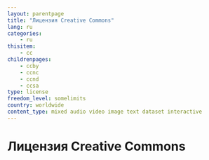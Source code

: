 ```yaml
---
layout: parentpage
title: "Лицензия Creative Commons"
lang: ru
categories:
    - ru
thisitem:
    - cc
childrenpages:
    - ccby
    - ccnc
    - ccnd
    - ccsa
type: license
freedom_level: somelimits
country: worldwide
content_type: mixed audio video image text dataset interactive
---
```


Лицензия Creative Commons
=========================

